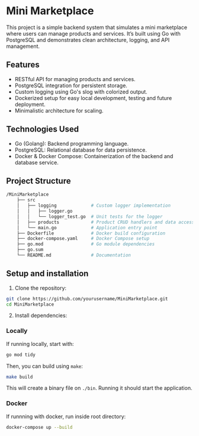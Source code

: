 # Mini Marketplace

This project is a simple backend system that simulates a mini marketplace where users 
can manage products and services. It’s built using Go with PostgreSQL and demonstrates 
clean architecture, logging, and API management.

## Features

- RESTful API for managing products and services.
- PostgreSQL integration for persistent storage.
- Custom logging using Go's slog with colorized output.
- Dockerized setup for easy local development, testing and future deployment.
- Minimalistic architecture for scaling.

## Technologies Used

- Go (Golang): Backend programming language.
- PostgreSQL: Relational database for data persistence.
- Docker & Docker Compose: Containerization of the backend and database service.

## Project Structure

```bash
/MiniMarketplace
    ├── src
    │   ├── logging             # Custom logger implementation
    │   │   ├── logger.go
    │   │   └── logger_test.go  # Unit tests for the logger
    │   ├── products            # Product CRUD handlers and data access
    │   └── main.go             # Application entry point
    ├── Dockerfile              # Docker build configuration
    ├── docker-compose.yaml     # Docker Compose setup
    ├── go.mod                  # Go module dependencies
    ├── go.sum
    └── README.md               # Documentation
```

## Setup and installation

1. Clone the repository:

```bash
git clone https://github.com/yourusername/MiniMarketplace.git
cd MiniMarketplace
```

2. Install dependencies:

### Locally

If running locally, start with:

```bash
go mod tidy
```
Then, you can build using `make`:

```bash
make build
```

This will create a binary file on `./bin`. Running it should start the
application.

### Docker

If runnning with docker, run inside root directory:

```bash
docker-compose up --build
```

